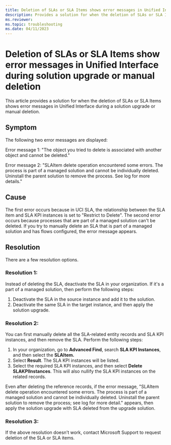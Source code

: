 ```yaml
---
title: Deletion of SLAs or SLA Items shows error messages in Unified Interface during solution upgrade or manual deletion
description: Provides a solution for when the deletion of SLAs or SLA Items shows error messages in Unified Interface during a solution upgrade or manual deletion in Dynamics 365 Customer Service.
ms.reviewer: 
ms.topic: troubleshooting
ms.date: 04/11/2023
---
```


# Deletion of SLAs or SLA Items show error messages in Unified Interface during solution upgrade or manual deletion

This article provides a solution for when the deletion of SLAs or SLA Items shows error messages in Unified Interface during a solution upgrade or manual deletion.

## Symptom

The following two error messages are displayed:

Error message 1: "The object you tried to delete is associated with another object and cannot be deleted."

Error message 2: "SLAItem delete operation encountered some errors. The process is part of a managed solution and cannot be individually deleted. Uninstall the parent solution to remove the process. See log for more details."

## Cause

The first error occurs because in UCI SLA, the relationship between the SLA item and SLA KPI instances is set to "Restrict to Delete". The second error occurs because processes that are part of a managed solution can't be deleted. If you try to manually delete an SLA that is part of a managed solution and has flows configured, the error message appears.

## Resolution

There are a few resolution options.

### Resolution 1:

Instead of deleting the SLA, deactivate the SLA in your organization. If it's a part of a managed solution, then perform the following steps:

1. Deactivate the SLA in the source instance and add it to the solution.
1. Deactivate the same SLA in the target instance, and then apply the solution upgrade.

### Resolution 2:

You can first manually delete all the SLA-related entity records and SLA KPI instances, and then remove the SLA. Perform the following steps:

1. In your organization, go to **Advanced Find**, search **SLA KPI Instances**, and then select the **SLAItem.**
1. Select **Result**. The SLA KPI instances will be listed.
1. Select the required SLA KPI instances, and then select **Delete SLAKPIInstances**. This will also nullify the SLA KPI instances on the related records.

Even after deleting the reference records, if the error message, "SLAItem delete operation encountered some errors. The process is part of a managed solution and cannot be individually deleted. Uninstall the parent solution to remove the process; see log for more detail." appears, then apply the solution upgrade with SLA deleted from the upgrade solution.

### Resolution 3:

If the above resolution doesn’t work, contact Microsoft Support to request deletion of the SLA or SLA items.
